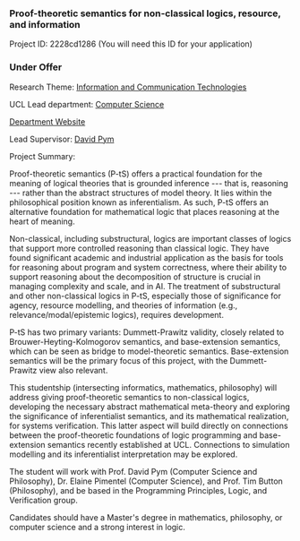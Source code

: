 ### Proof-theoretic semantics for non-classical logics, resource, and information

Project ID: 2228cd1286
(You will need this ID for your application)

### Under Offer

Research Theme: [Information and Communication Technologies](../themes/information-and-communication-technologies.md)

UCL Lead department: [Computer Science](../departments/computer-science.md)

[Department Website](https://www.ucl.ac.uk/computer-science)

Lead Supervisor: [David Pym](https://profiles.ucl.ac.uk/41709)

Project Summary:

Proof-theoretic semantics (P-tS) offers a practical foundation for the meaning of logical theories that is grounded inference --- that is, reasoning --- rather than the abstract structures of model theory. It lies within the philosophical position known as inferentialism. As such, P-tS offers an alternative foundation for mathematical logic that places reasoning at the heart of meaning. 

Non-classical, including substructural, logics are important classes of logics that support more controlled reasoning than classical logic. They have found significant academic and industrial application as the basis for tools for reasoning about program and system correctness, where their ability to support reasoning about the decomposition of structure is crucial in managing complexity and scale, and in AI. The treatment of substructural and other non-classical logics in P-tS, especially those of significance for agency, resource modelling, and theories of information (e.g., relevance/modal/epistemic logics), requires development.

P-tS has two primary variants: Dummett-Prawitz validity, closely related to Brouwer-Heyting-Kolmogorov semantics, and base-extension semantics, which can be seen as bridge to model-theoretic semantics. Base-extension semantics will be the primary focus of this project, with the Dummett-Prawitz view also relevant.    

This studentship (intersecting informatics, mathematics, philosophy) will address giving proof-theoretic semantics to non-classical logics, developing the necessary abstract mathematical meta-theory and exploring the significance of inferentialist semantics, and its mathematical realization, for systems verification. This latter aspect will build directly on connections between the proof-theoretic foundations of logic programming and base-extension semantics recently established at UCL. Connections to simulation modelling and its inferentialist interpretation may be explored. 

The student will work with Prof. David Pym (Computer Science and Philosophy), Dr. Elaine Pimentel (Computer Science), and Prof. Tim Button (Philosophy), and be based in the Programming Principles, Logic, and Verification group. 

Candidates should have a Master's degree in mathematics, philosophy, or computer science and a strong interest in logic.
